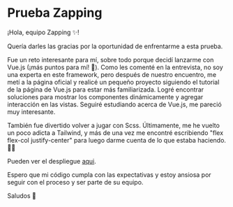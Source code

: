 # Prueba Zapping

¡Hola, equipo Zapping ✨!

Quería darles las gracias por la oportunidad de enfrentarme a esta prueba.

Fue un reto interesante para mí, sobre todo porque decidí lanzarme con Vue.js (¡más puntos para mí! 🙌). Como les comenté en la entrevista, no soy una experta en este framework, pero después de nuestro encuentro, me metí a la página oficial y realicé un pequeño proyecto siguiendo el tutorial de la página de Vue.js para estar más familiarizada. Logré encontrar soluciones para mostrar los componentes dinámicamente y agregar interacción en las vistas. Seguiré estudiando acerca de Vue.js, me pareció muy interesante.

También fue divertido volver a jugar con Scss. Últimamente, me he vuelto un poco adicta a Tailwind, y más de una vez me encontré escribiendo "flex flex-col justify-center" para luego darme cuenta de lo que estaba haciendo. 🤦‍♀️

Pueden ver el despliegue [aqui](https://zapping-prueba.vercel.app/).

Espero que mi código cumpla con las expectativas y estoy ansiosa por seguir con el proceso y ser parte de su equipo.

Saludos 🖖
